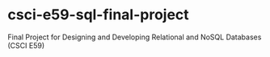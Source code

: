 # csci-e59-sql-final-project
Final Project for Designing and Developing Relational and NoSQL Databases (CSCI E59)
